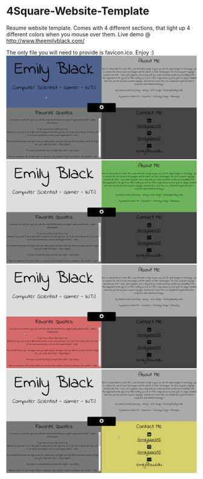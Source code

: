 # 4Square-Website-Template
Resume website template. Comes with 4 different sections, that light up 4 different colors when you mouse over them. Live demo @ http://www.theemilyblack.com/

The only file you will need to provide is favicon.ico. Enjoy :)
![Alt text](/1.png?raw=true "Square 1")
![Alt text](/2.png?raw=true "Square 2")
![Alt text](/3.png?raw=true "Square 3")
![Alt text](/4.png?raw=true "Square 4")
